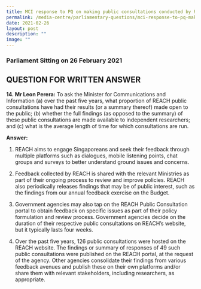 ```yaml
---
title: MCI response to PQ on making public consultations conducted by REACH
permalink: /media-centre/parliamentary-questions/mci-response-to-pq-making-public-consultations-reach/
date: 2021-02-26
layout: post
description: ""
image: ""
---
```

### Parliament Sitting on 26 February 2021

QUESTION FOR WRITTEN ANSWER
---------------------------

**14. Mr Leon Perera:** To ask the Minister for Communications and Information (a) over the past five years, what proportion of REACH public consultations have had their results (or a summary thereof) made open to the public; (b) whether the full findings (as opposed to the summary) of these public consultations are made available to independent researchers; and (c) what is the average length of time for which consultations are run.  
  
**Answer:**  
  
1. REACH aims to engage Singaporeans and seek their feedback through multiple platforms such as dialogues, mobile listening points, chat groups and surveys to better understand ground issues and concerns.    
  
2. Feedback collected by REACH is shared with the relevant Ministries as part of their ongoing process to review and improve policies. REACH also periodically releases findings that may be of public interest, such as the findings from our annual feedback exercise on the Budget.   
  
3. Government agencies may also tap on the REACH Public Consultation portal to obtain feedback on specific issues as part of their policy formulation and review process. Government agencies decide on the duration of their respective public consultations on REACH’s website, but it typically lasts four weeks.   
  
4. Over the past five years, 126 public consultations were hosted on the REACH website. The findings or summary of responses of 49 such public consultations were published on the REACH portal, at the request of the agency. Other agencies consolidate their findings from various feedback avenues and publish these on their own platforms and/or share them with relevant stakeholders, including researchers, as appropriate.